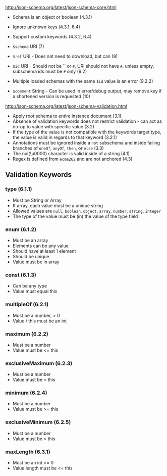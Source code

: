 http://json-schema.org/latest/json-schema-core.html

* Schema is an object or boolean (4.3.1)
* Ignore unknown keys (4.3.1, 6.4)
* Support custom keywords (4.3.2, 6.4)

* `$schema` URI (7)
* `$ref` URI - Does not need to download, but can (8)
* `$id` URI - Should not be `` or `#`, URI should not have `#`, unless empty, subschema ids must be `#` only (9.2)
* Multiple loaded schemas with the same `$id` value is an error (9.2.2)
* `$comment` String - Can be used in error/debug output, may remove key if a shortened version is requested (10)

http://json-schema.org/latest/json-schema-validation.html

* Apply root schema to entire instance document (3.1)
* Absence of validation keywords does not restrict validation - can act as no-op to value with specific value (3.2)
* If the type of the value is not compatible with the keywords target type, the value is valid in regards to that keyword (3.2.1)
* Annotations must be ignored inside a `not` subschema and inside failing branches of `oneOf`, `anyOf`, `then`, or `else` (3.3)
* The nul(\u0000) character is valid inside of a string (4.1)
* Regex is defined from `ecma262` and are not anchored (4.3)


## Validation Keywords

### type (6.1.1)
* Must be String or Array
* If array, each value must be a unique string
* Allowed values are `null`, `boolean`, `object`, `array`, `number`, `string`, `integer`
* The type of the value must be (in) the value of the type field

### enum (6.1.2)
* Must be an array
* Elements can be any value
* Should have at least 1 element
* Should be unique
* Value must be in array

### const (6.1.3)
* Can be any type
* Value must equal this

### multipleOf (6.2.1)
* Must be a number, > 0
* Value / this must be an int

### maximum (6.2.2)
* Must be a number
* Value must be <= this

### exclusiveMaximum (6.2.3)
* Must be a number
* Value must be < this

### minimum (6.2.4)
* Must be a number
* Value must be >= this

### exclusiveMinimum (6.2.5)
* Must be a number
* Value must be > this

### maxLength (6.3.1)
* Must be an int >= 0
* Value length must be <= this